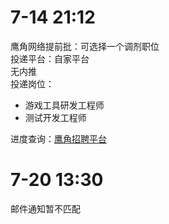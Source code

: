 # 7-14 21:12
鹰角网络提前批：可选择一个调剂职位  
投递平台：自家平台  
无内推  
投递岗位：
+ 游戏工具研发工程师  
+ 测试开发工程师  

进度查询：[鹰角招聘平台](https://campus.hypergryph.com/campus_apply/hypergryph/26326/#/)

# 7-20 13:30
邮件通知暂不匹配